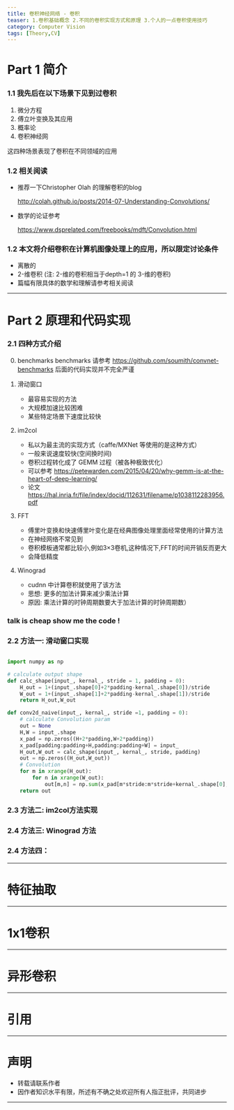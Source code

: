 ```yaml
---
title: 卷积神经网络 - 卷积
teaser: 1.卷积基础概念 2.不同的卷积实现方式和原理 3.个人的一点卷积使用技巧
category: Computer Vision
tags: [Theory,CV]
---
```


# Part 1 简介

### 1.1 我先后在以下场景下见到过卷积

1. 微分方程
2. 傅立叶变换及其应用
3. 概率论
4. 卷积神经网

这四种场景表现了卷积在不同领域的应用

### 1.2 相关阅读 

* 推荐一下Christopher Olah 的理解卷积的blog

	<http://colah.github.io/posts/2014-07-Understanding-Convolutions/>

* 数学的论证参考

	<https://www.dsprelated.com/freebooks/mdft/Convolution.html>

### 1.2 本文将介绍卷积在计算机图像处理上的应用，所以限定讨论条件

* 离散的 
* 2-维卷积 (注: 2-维的卷积相当于depth=1 的 3-维的卷积)
* 篇幅有限具体的数学和理解请参考相关阅读

--- 
# Part 2 原理和代码实现

### 2.1 四种方式介绍
0. benchmarks
	benchmarks 请参考
		<https://github.com/soumith/convnet-benchmarks>
	后面的代码实现并不完全严谨

1. 滑动窗口
	* 最容易实现的方法
	* 大规模加速比较困难
	* 某些特定场景下速度比较快

2. im2col
	* 私以为最主流的实现方式（caffe/MXNet 等使用的是这种方式）
	* 一般来说速度较快(空间换时间)
	* 卷积过程转化成了 GEMM 过程（被各种极致优化）
	* 可以参考
		<https://petewarden.com/2015/04/20/why-gemm-is-at-the-heart-of-deep-learning/>
	* 论文
		<https://hal.inria.fr/file/index/docid/112631/filename/p1038112283956.pdf>
3. FFT
	* 傅里叶变换和快速傅里叶变化是在经典图像处理里面经常使用的计算方法
	* 在神经网络不常见到
	* 卷积模板通常都比较小,例如3×3卷机,这种情况下,FFT的时间开销反而更大
	* 会降低精度

4. Winograd
	* cudnn 中计算卷积就使用了该方法
	* 思想: 更多的加法计算来减少乘法计算
	* 原因: 乘法计算的时钟周期数要大于加法计算的时钟周期数）

### talk is cheap show me the code !

### 2.2 方法一: 滑动窗口实现
	
```python

import numpy as np 

# calculate output shape 
def calc_shape(input_, kernal_, stride = 1, padding = 0):
	H_out = 1+(input_.shape[0]+2*padding-kernal_.shape[0])/stride
	W_out = 1+(input_.shape[1]+2*padding-kernal_.shape[1])/stride
	return H_out,W_out

def conv2d_naive(input_, kernal_, stride =1, padding = 0):
	# calculate Convolution param 
	out = None
	H,W = input_.shape
	x_pad = np.zeros((H+2*padding,W+2*padding))
	x_pad[padding:padding+H,padding:padding+W] = input_
	H_out,W_out = calc_shape(input_, kernal_, stride, padding)
	out = np.zeros((H_out,W_out))
	# Convolution
	for m in xrange(H_out):
		for n in xrange(W_out):
			out[m,n] = np.sum(x_pad[m*stride:m*stride+kernal_.shape[0],n*stride:n*stride+kernal_.shape[1]] *  kernal_)
	return out

```

### 2.3 方法二: im2col方法实现


### 2.4 方法三: Winograd 方法


### 2.4 方法四： 
---

# 特征抽取

---
# 1x1卷积

---
# 异形卷积

---

# 引用

---

# 声明
* 转载请联系作者
* 因作者知识水平有限，所述有不确之处欢迎所有人指正批评，共同进步

---
